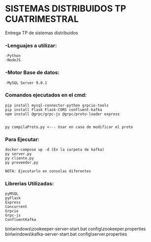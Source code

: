 # SISTEMAS DISTRIBUIDOS TP CUATRIMESTRAL
Entrega TP de sistemas distribuidos

### -Lenguajes a utilizar:
    -Python
    -NodeJS
### -Motor Base de datos:
    -MySQL Server 9.0.1
    
### Comandos ejecutados en el cmd:
    pip install mysql-connector-python grpcio-tools
    pip install Flask Flask-CORS confluent-kafka
    npm install @grpc/grpc-js @grpc/proto-loader express


    py compilaProto.py <--- Usar en caso de modificar el proto


### Para Ejecutar:
    docker-compose up -d (En la carpeta de kafka)
    py server.py
    py cliente.py
    py proveedor.py
    
    NOTA: Ejecutarlo en consolas diferentes

### Librerias Utilizadas:
    pyMSQL
    pyFlask
    Express
    Concurrent
    Grpcio
    Grpc-js
    ConfluentKafka


bin\windows\zookeeper-server-start.bat config\zookeeper.properties
bin\windows\kafka-server-start.bat config\server.properties
